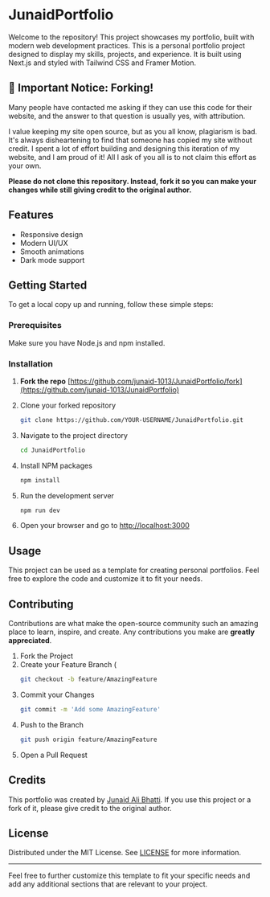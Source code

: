 
# JunaidPortfolio

Welcome to the repository! This project showcases my portfolio, built with modern web development practices. This is a personal portfolio project designed to display my skills, projects, and experience. It is built using Next.js and styled with Tailwind CSS and Framer Motion.

## 🚨 Important Notice: Forking!

Many people have contacted me asking if they can use this code for their website, and the answer to that question is usually yes, with attribution.

I value keeping my site open source, but as you all know, plagiarism is bad. It's always disheartening to find that someone has copied my site without credit. I spent a lot of effort building and designing this iteration of my website, and I am proud of it! All I ask of you all is to not claim this effort as your own.

**Please do not clone this repository. Instead, fork it so you can make your changes while still giving credit to the original author.**

## Features

- Responsive design
- Modern UI/UX
- Smooth animations
- Dark mode support

## Getting Started

To get a local copy up and running, follow these simple steps:

### Prerequisites

Make sure you have Node.js and npm installed.

### Installation

1. **Fork the repo**
   [https://github.com/junaid-1013/JunaidPortfolio/fork](https://github.com/junaid-1013/JunaidPortfolio)

2. Clone your forked repository
   ```bash
   git clone https://github.com/YOUR-USERNAME/JunaidPortfolio.git
   ```

3. Navigate to the project directory
   ```bash
   cd JunaidPortfolio
   ```

4. Install NPM packages
   ```bash
   npm install
   ```

5. Run the development server
   ```bash
   npm run dev
   ```

6. Open your browser and go to [http://localhost:3000](http://localhost:3000)

## Usage

This project can be used as a template for creating personal portfolios. Feel free to explore the code and customize it to fit your needs.

## Contributing

Contributions are what make the open-source community such an amazing place to learn, inspire, and create. Any contributions you make are **greatly appreciated**.

1. Fork the Project
2. Create your Feature Branch (
   ```bash
   git checkout -b feature/AmazingFeature
   ```
3. Commit your Changes 
   ```bash
   git commit -m 'Add some AmazingFeature'
   ```
4. Push to the Branch 
   ```bash
   git push origin feature/AmazingFeature
   ```
5. Open a Pull Request

## Credits

This portfolio was created by [Junaid Ali Bhatti](https://www.instagram.com/junaid.ali1014/). If you use this project or a fork of it, please give credit to the original author.

## License

Distributed under the MIT License. See [LICENSE](https://github.com/junaid-1013/JunaidPortfolio/blob/main/LICENSE) for more information.

---

Feel free to further customize this template to fit your specific needs and add any additional sections that are relevant to your project.
